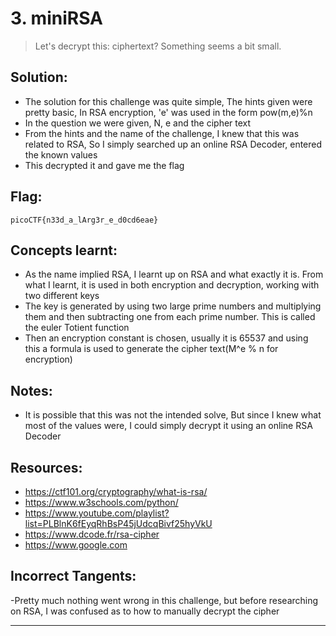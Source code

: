 # 3. miniRSA

> Let's decrypt this: ciphertext? Something seems a bit small.


## Solution:

- The solution for this challenge was quite simple, The hints given were pretty basic, In RSA encryption, 'e' was used in the form pow(m,e)%n
- In the question we were given, N, e and the cipher text
- From the hints and the name of the challenge, I knew that this was related to RSA, So I simply searched up an online RSA Decoder, entered the known values
- This decrypted it and gave me the flag 


## Flag:

```
picoCTF{n33d_a_lArg3r_e_d0cd6eae}
```

## Concepts learnt:

- As the name implied RSA, I learnt up on RSA and what exactly it is. From what I learnt, it is used in both encryption and decryption, working with two different keys
- The key is generated by using two large prime numbers and multiplying them and then subtracting one from each prime number. This is called the euler Totient function
- Then an encryption constant is chosen, usually it is 65537 and using this a formula is used to generate the cipher text(M^e % n for encryption)

## Notes:

- It is possible that this was not the intended solve, But since I knew what most of the values were, I could simply decrypt it using an online RSA Decoder

## Resources:

- https://ctf101.org/cryptography/what-is-rsa/
- https://www.w3schools.com/python/
- https://www.youtube.com/playlist?list=PLBlnK6fEyqRhBsP45jUdcqBivf25hyVkU
- https://www.dcode.fr/rsa-cipher
- https://www.google.com

## Incorrect Tangents:
-Pretty much nothing went wrong in this challenge, but before researching on RSA, I was confused as to how to manually decrypt the cipher


***
